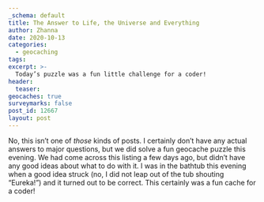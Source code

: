 ```yaml
---
_schema: default
title: The Answer to Life, the Universe and Everything
author: Zhanna
date: 2020-10-13
categories:
  - geocaching
tags:
excerpt: >-
  Today’s puzzle was a fun little challenge for a coder!
header:
  teaser:
geocaches: true
surveymarks: false
post_id: 12667
layout: post
---
```


No, this isn’t one of *those* kinds of posts. I certainly don’t have any actual answers to major questions, but we did solve a fun geocache puzzle this evening. We had come across this listing a few days ago, but didn’t have any good ideas about what to do with it. I was in the bathtub this evening when a good idea struck (no, I did not leap out of the tub shouting “Eureka!”) and it turned out to be correct. This certainly was a fun cache for a coder!

